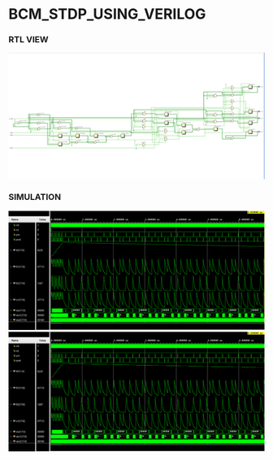 # BCM_STDP_USING_VERILOG

### RTL VIEW 
![pic1](image2.PNG)
### SIMULATION 
![pic2](image.PNG)
![pic3](image1.PNG)
